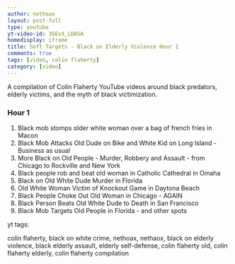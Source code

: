 ```yaml
---
author: nethoax
layout: post-full
type: youtube
yt-video-id: 3GExX_LDASA 
homedisplay: iframe
title: Soft Targets - Black on Elderly Violence Hour 1
comments: true
tags: [video, colin flaherty]
category: [video]
---
```

A compilation of Colin Flaherty YouTube videos around black predators, elderly victims, and the myth of black victimization.

### Hour 1

1. Black mob stomps older white woman over a bag of french fries in Macon
2. Black Mob Attacks Old Dude on Bike and White Kid on Long Island - Business as usual
3. More Black on Old People - Murder, Robbery and Assault - from Chicago to Rockville and New York
4. Black people rob and beat old woman in Catholic Cathedral in Omaha
5. Black on Old White Dude Murder in Florida
6. Old White Woman Victim of Knockout Game in Daytona Beach
7. Black People Choke Out Old Woman in Chicago - AGAIN
8. Black Person Beats Old White Dude to Death in San Francisco
9. Black Mob Targets Old People in Florida - and other spots




yt tags:

colin flaherty, black on white crime, nethoax, nethaox, black on elderly violence, black elderly assault, elderly self-defense, colin flaherty old, colin flaherty elderly, colin flaherty compilation
